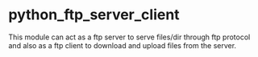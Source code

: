 # python_ftp_server_client
This module can act as a ftp server to serve files/dir through ftp protocol and also as a ftp client to download and upload files from the server.
